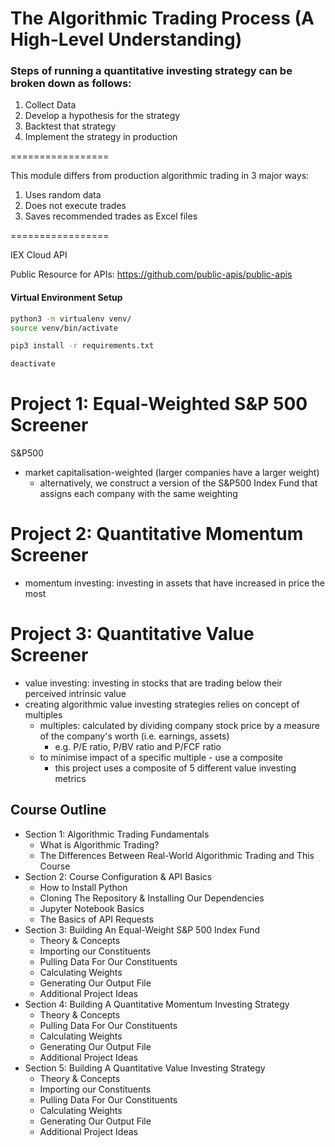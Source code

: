 # The Algorithmic Trading Process (A High-Level Understanding)
### Steps of running a quantitative investing strategy can be broken down as follows:
1. Collect Data
2. Develop a hypothesis for the strategy
3. Backtest that strategy
4. Implement the strategy in production

=================

This module differs from production algorithmic trading in 3 major ways:
1. Uses random data
2. Does not execute trades
3. Saves recommended trades as Excel files

=================

IEX Cloud API

Public Resource for APIs:
https://github.com/public-apis/public-apis

#### **Virtual Environment Setup**

```bash
python3 -m virtualenv venv/
source venv/bin/activate

pip3 install -r requirements.txt

deactivate
```

# Project 1: Equal-Weighted S&P 500 Screener
S&P500 
- market capitalisation-weighted (larger companies have a larger weight)
    - alternatively, we construct a version of the S&P500 Index Fund that assigns each company with the same weighting

# Project 2: Quantitative Momentum Screener
- momentum investing: investing in assets that have increased in price the most

# Project 3: Quantitative Value Screener
- value investing: investing in stocks that are trading below their perceived intrinsic value
- creating algorithmic value investing strategies relies on concept of multiples
    - multiples: calculated by dividing company stock price by a measure of the company's worth (i.e. earnings, assets)
        - e.g. P/E ratio, P/BV ratio and P/FCF ratio
    - to minimise impact of a specific multiple - use a composite
        - this project uses a composite of 5 different value investing metrics

## Course Outline

* Section 1: Algorithmic Trading Fundamentals
  * What is Algorithmic Trading?
  * The Differences Between Real-World Algorithmic Trading and This Course
* Section 2: Course Configuration & API Basics
  * How to Install Python
  * Cloning The Repository & Installing Our Dependencies
  * Jupyter Notebook Basics
  * The Basics of API Requests
* Section 3: Building An Equal-Weight S&P 500 Index Fund
  * Theory & Concepts
  * Importing our Constituents
  * Pulling Data For Our Constituents
  * Calculating Weights
  * Generating Our Output File
  * Additional Project Ideas
* Section 4: Building A Quantitative Momentum Investing Strategy
  * Theory & Concepts
  * Pulling Data For Our Constituents
  * Calculating Weights
  * Generating Our Output File
  * Additional Project Ideas
* Section 5: Building A Quantitative Value Investing Strategy
  * Theory & Concepts
  * Importing our Constituents
  * Pulling Data For Our Constituents
  * Calculating Weights
  * Generating Our Output File
  * Additional Project Ideas
